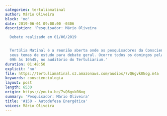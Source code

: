 ```yaml
---
categories: tertuliamatinal
author: Mário Oliveira
block: 'no'
date: 2019-06-01 09:00:00 -0306
description: 'Pesquisador: Mário Oliveira

  Debate realizado em 01/06/2019


  Tertúlia Matinal é a reunião aberta onde os pesquisadores da Conscienciologia apresentam
  seus temas de estudo para debate geral. Ocorre todos os domingos pela manhã, das
  09h às 10h45, no auditório do Tertuliarium.'
duration: 01:48:50
explicit: 'no'
file: https://tertuliamatinal.s3.amazonaws.com/audios/7vQ6gvk0Nog.m4a
keywords: conscienciologia
layout: post
length: 6530
origin: https://youtu.be/7vQ6gvk0Nog
summary: 'Pesquisador: Mário Oliveira'
title: '#150 - Autodefesa Energética'
voices: Mário Oliveira
---
```

